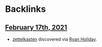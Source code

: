 
# Backlinks
## [February 17th, 2021](<February 17th, 2021.md>)
- [zettelkasten](<zettelkasten.md>) discovered via [Ryan Holiday](<Ryan Holiday.md>).


